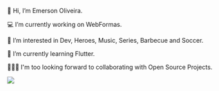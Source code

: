 👋 Hi, I’m Emerson Oliveira.

💻 I’m currently working on WebFormas.

👀 I’m interested in Dev, Heroes, Music, Series, Barbecue and Soccer.

🚀 I’m currently learning Flutter.

👨🏾‍💻 I'm too looking forward to collaborating with Open Source Projects.

[<img src="https://img.shields.io/badge/LinkedIn-0077B5?style=for-the-badge&logo=linkedin&logoColor=white" />](https://www.linkedin.com/in/emeoliver/)

<!---
eoliverdev/eoliverdev is a ✨ special ✨ repository because its `README.md` (this file) appears on your GitHub profile.
You can click the Preview link to take a look at your changes.
--->

